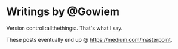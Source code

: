 # Writings by @Gowiem

Version control :allthethings:. That's what I say.

These posts eventually end up @ https://medium.com/masterpoint.

